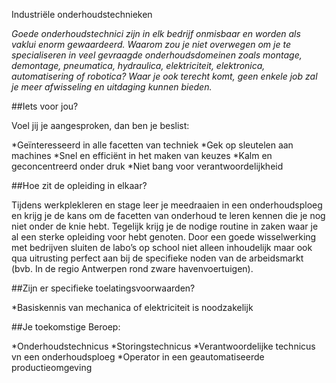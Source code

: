 Industriële onderhoudstechnieken

_Goede onderhoudstechnici zijn in elk bedrijf onmisbaar en worden als vaklui enorm gewaardeerd. Waarom zou je niet overwegen om je te specialiseren in veel gevraagde onderhoudsdomeinen zoals montage, demontage, pneumatica, hydraulica, elektriciteit, elektronica, automatisering of robotica? Waar je ook terecht komt, geen enkele job zal je meer afwisseling en uitdaging kunnen bieden._

##Iets voor jou?

Voel jij je aangesproken, dan ben je beslist:

*Geïnteresseerd in alle facetten van techniek
*Gek op sleutelen aan machines
*Snel en efficiënt in het maken van keuzes
*Kalm en geconcentreerd onder druk
*Niet bang voor verantwoordelijkheid

##Hoe zit de opleiding in elkaar?

Tijdens werkplekleren en stage leer je meedraaien in een onderhoudsploeg en krijg je de kans om de facetten van onderhoud te leren kennen die je nog niet onder de knie hebt. Tegelijk krijg je de nodige routine in zaken waar je al een sterke opleiding voor hebt genoten. Door een goede wisselwerking met bedrijven sluiten de labo’s op school niet alleen inhoudelijk maar ook qua uitrusting perfect aan bij de specifieke noden van de arbeidsmarkt (bvb. In de regio Antwerpen rond zware havenvoertuigen).

##Zijn er specifieke toelatingsvoorwaarden?

*Basiskennis van mechanica of elektriciteit is noodzakelijk

##Je toekomstige Beroep:

*Onderhoudstechnicus
*Storingstechnicus
*Verantwoordelijke technicus vn een onderhoudsploeg
*Operator in een geautomatiseerde productieomgeving